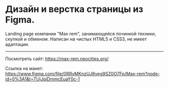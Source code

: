<h1>Дизайн и верстка страницы из Figma.</h1>

Landing page компании "Max rem", занимающейся починкой техники, скупкой и обменом. 
Написан на чистых HTML5 и CSS3, не имеет адаптации.

---------------------

Посмотреть сайт: https://max-rem.neocities.org/

Ссылка на макет: https://www.figma.com/file/0RRvMKnzUJ8yeg9SZ0O7Fp/Max-rem?node-id=0%3A1&t=TUjJpiDmmcEuaY0c-1
